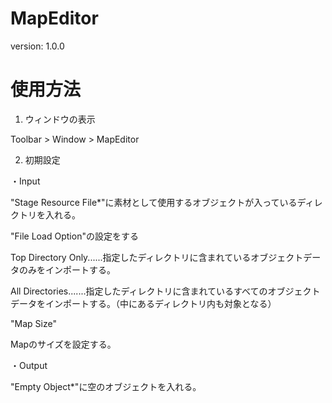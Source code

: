 # MapEditor
 version: 1.0.0

# 使用方法
1. ウィンドウの表示

 Toolbar > Window > MapEditor
 
2. 初期設定

 ・Input
 
 "Stage Resource File*"に素材として使用するオブジェクトが入っているディレクトリを入れる。
 
 "File Load Option"の設定をする
 
   Top Directory Only......指定したディレクトリに含まれているオブジェクトデータのみをインポートする。
   
   All Directories.......指定したディレクトリに含まれているすべてのオブジェクトデータをインポートする。（中にあるディレクトリ内も対象となる）
 
 "Map Size"
 
  Mapのサイズを設定する。
  
 ・Output
 
  "Empty Object*"に空のオブジェクトを入れる。
